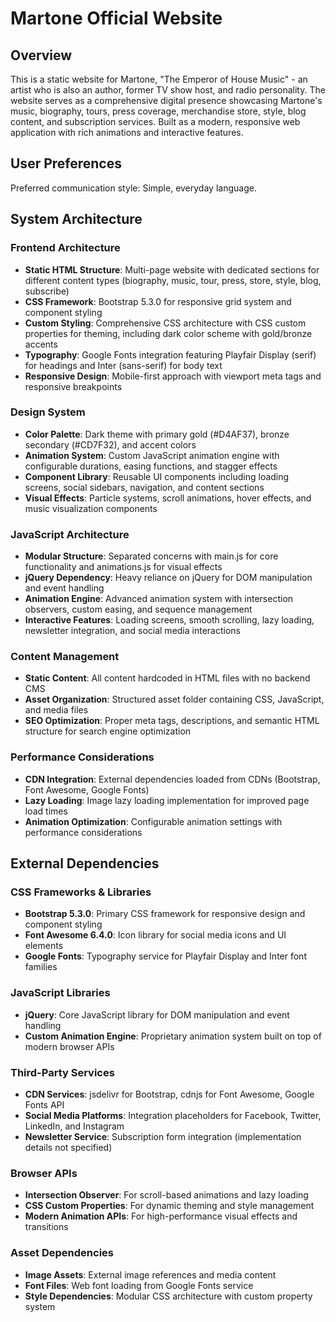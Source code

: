 # Martone Official Website

## Overview

This is a static website for Martone, "The Emperor of House Music" - an artist who is also an author, former TV show host, and radio personality. The website serves as a comprehensive digital presence showcasing Martone's music, biography, tours, press coverage, merchandise store, style, blog content, and subscription services. Built as a modern, responsive web application with rich animations and interactive features.

## User Preferences

Preferred communication style: Simple, everyday language.

## System Architecture

### Frontend Architecture
- **Static HTML Structure**: Multi-page website with dedicated sections for different content types (biography, music, tour, press, store, style, blog, subscribe)
- **CSS Framework**: Bootstrap 5.3.0 for responsive grid system and component styling
- **Custom Styling**: Comprehensive CSS architecture with CSS custom properties for theming, including dark color scheme with gold/bronze accents
- **Typography**: Google Fonts integration featuring Playfair Display (serif) for headings and Inter (sans-serif) for body text
- **Responsive Design**: Mobile-first approach with viewport meta tags and responsive breakpoints

### Design System
- **Color Palette**: Dark theme with primary gold (#D4AF37), bronze secondary (#CD7F32), and accent colors
- **Animation System**: Custom JavaScript animation engine with configurable durations, easing functions, and stagger effects
- **Component Library**: Reusable UI components including loading screens, social sidebars, navigation, and content sections
- **Visual Effects**: Particle systems, scroll animations, hover effects, and music visualization components

### JavaScript Architecture
- **Modular Structure**: Separated concerns with main.js for core functionality and animations.js for visual effects
- **jQuery Dependency**: Heavy reliance on jQuery for DOM manipulation and event handling
- **Animation Engine**: Advanced animation system with intersection observers, custom easing, and sequence management
- **Interactive Features**: Loading screens, smooth scrolling, lazy loading, newsletter integration, and social media interactions

### Content Management
- **Static Content**: All content hardcoded in HTML files with no backend CMS
- **Asset Organization**: Structured asset folder containing CSS, JavaScript, and media files
- **SEO Optimization**: Proper meta tags, descriptions, and semantic HTML structure for search engine optimization

### Performance Considerations
- **CDN Integration**: External dependencies loaded from CDNs (Bootstrap, Font Awesome, Google Fonts)
- **Lazy Loading**: Image lazy loading implementation for improved page load times
- **Animation Optimization**: Configurable animation settings with performance considerations

## External Dependencies

### CSS Frameworks & Libraries
- **Bootstrap 5.3.0**: Primary CSS framework for responsive design and component styling
- **Font Awesome 6.4.0**: Icon library for social media icons and UI elements
- **Google Fonts**: Typography service for Playfair Display and Inter font families

### JavaScript Libraries
- **jQuery**: Core JavaScript library for DOM manipulation and event handling
- **Custom Animation Engine**: Proprietary animation system built on top of modern browser APIs

### Third-Party Services
- **CDN Services**: jsdelivr for Bootstrap, cdnjs for Font Awesome, Google Fonts API
- **Social Media Platforms**: Integration placeholders for Facebook, Twitter, LinkedIn, and Instagram
- **Newsletter Service**: Subscription form integration (implementation details not specified)

### Browser APIs
- **Intersection Observer**: For scroll-based animations and lazy loading
- **CSS Custom Properties**: For dynamic theming and style management
- **Modern Animation APIs**: For high-performance visual effects and transitions

### Asset Dependencies
- **Image Assets**: External image references and media content
- **Font Files**: Web font loading from Google Fonts service
- **Style Dependencies**: Modular CSS architecture with custom property system